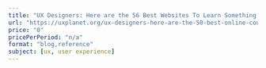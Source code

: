 ```yaml
---
title: "UX Designers: Here are the 56 Best Websites To Learn Something New"
url: "https://uxplanet.org/ux-designers-here-are-the-50-best-online-courses-to-learn-something-new-d6e65024274f"
price: "0"
pricePerPeriod: "n/a"
format: "blog,reference"
subject: [ux, user experience]
---
```

